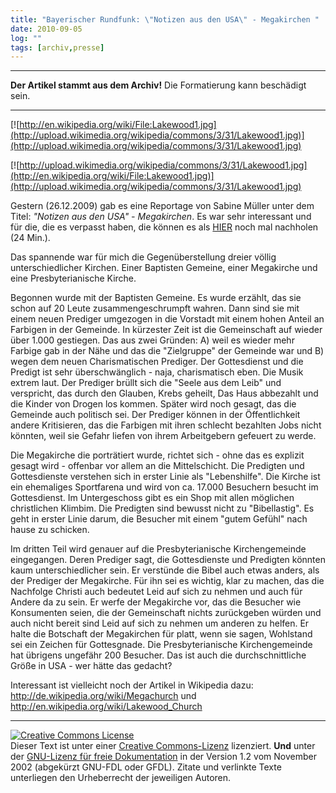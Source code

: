 ```yaml
---
title: "Bayerischer Rundfunk: \"Notizen aus den USA\" - Megakirchen "
date: 2010-09-05
log: ""
tags: [archiv,presse]
---
```

<hr><b>Der Artikel stammt aus dem Archiv!</b> Die Formatierung kann beschädigt sein.<hr>


[![http://en.wikipedia.org/wiki/File:Lakewood1.jpg](http://upload.wikimedia.org/wikipedia/commons/3/31/Lakewood1.jpg)](http://upload.wikimedia.org/wikipedia/commons/3/31/Lakewood1.jpg)

[![http://upload.wikimedia.org/wikipedia/commons/3/31/Lakewood1.jpg](http://en.wikipedia.org/wiki/File:Lakewood1.jpg)](http://upload.wikimedia.org/wikipedia/commons/3/31/Lakewood1.jpg)

Gestern (26.12.2009) gab es eine Reportage von Sabine Müller unter dem Titel: <i>"Notizen aus den USA" - Megakirchen</i>. Es war sehr interessant und für die, die es verpasst haben, die können es als <a href="http://www.br-online.de/b5aktuell/notizen-megakirchen-usa-ID1259749584921.xml">HIER</a> noch mal nachholen (24 Min.).

Das spannende war für mich die Gegenüberstellung dreier völlig unterschiedlicher Kirchen. Einer Baptisten Gemeine, einer Megakirche und eine Presbyterianische Kirche.
<!--break-->
Begonnen wurde mit der Baptisten Gemeine. Es wurde erzählt, das sie schon auf 20 Leute zusammengeschrumpft wahren. Dann sind sie mit einem neuen Prediger umgezogen in die Vorstadt mit einem hohen Anteil an Farbigen in der Gemeinde. In kürzester Zeit ist die Gemeinschaft auf wieder über 1.000 gestiegen. Das aus zwei Gründen: A) weil es wieder mehr Farbige gab in der Nähe und das die "Zielgruppe" der Gemeinde war und B) wegen dem neuen Charismatischen Prediger. Der Gottesdienst und die Predigt ist sehr überschwänglich - naja, charismatisch eben. Die Musik extrem laut. Der Prediger brüllt sich die "Seele aus dem Leib" und verspricht, das durch den Glauben, Krebs geheilt, Das Haus abbezahlt und die Kinder von Drogen los kommen. Später wird noch gesagt, das die Gemeinde auch politisch sei. Der Prediger können in der Öffentlichkeit andere Kritisieren, das die Farbigen mit ihren schlecht bezahlten Jobs nicht könnten, weil sie Gefahr liefen von ihrem Arbeitgebern gefeuert zu werde.

Die Megakirche die porträtiert wurde, richtet sich - ohne das es explizit gesagt wird - offenbar vor allem an die Mittelschicht. Die Predigten und Gottesdienste verstehen sich in erster Linie als "Lebenshilfe". Die Kirche ist ein ehemaliges Sportfarena und wird von ca. 17.000 Besuchern besucht im Gottesdienst. Im Untergeschoss gibt es ein Shop mit allen möglichen christlichen Klimbim. Die Predigten sind bewusst nicht zu "Bibellastig". Es geht in erster Linie darum, die Besucher mit einem "gutem Gefühl" nach hause zu schicken.

Im dritten Teil wird genauer auf die Presbyterianische Kirchengemeinde eingegangen. Deren Prediger sagt, die Gottesdienste und Predigten könnten kaum unterschiedlicher sein. Er verstünde die Bibel auch etwas anders, als der Prediger der Megakirche. Für ihn sei es wichtig, klar zu machen, das die Nachfolge Christi auch bedeutet Leid auf sich zu nehmen und auch für Andere da zu sein. Er werfe der Megakirche vor, das die Besucher wie Konsumenten seien, die der Gemeinschaft nichts zurückgeben würden und auch nicht bereit sind Leid auf sich zu nehmen um anderen zu helfen. Er halte die Botschaft der Megakirchen für platt, wenn sie sagen, Wohlstand sei ein Zeichen für Gottesgnade. Die Presbyterianische Kirchengemeinde hat übrigens ungefähr 200 Besucher. Das ist auch die durchschnittliche Größe in USA - wer hätte das gedacht?

Interessant ist vielleicht noch der Artikel in Wikipedia dazu:
http://de.wikipedia.org/wiki/Megachurch
und
http://en.wikipedia.org/wiki/Lakewood_Church

<hr>

 <a rel="license" href="http://creativecommons.org/licenses/by-sa/3.0/de/"><img alt="Creative Commons License" style="border-width:0" src="http://i.creativecommons.org/l/by-sa/3.0/de/88x31.png" /></a><br />Dieser <span xmlns:dc="http://purl.org/dc/elements/1.1/" href="http://purl.org/dc/dcmitype/Text" rel="dc:type">Text</span> ist unter einer <a rel="license" href="http://creativecommons.org/licenses/by-sa/3.0/de/">Creative Commons-Lizenz</a> lizenziert. <b>Und</b> unter der <a href="http://de.wikipedia.org/wiki/GFDL">GNU-Lizenz für freie Dokumentation</a> in der Version 1.2 vom November 2002 (abgekürzt GNU-FDL oder GFDL). Zitate und verlinkte Texte unterliegen den Urheberrecht der jeweiligen Autoren.
